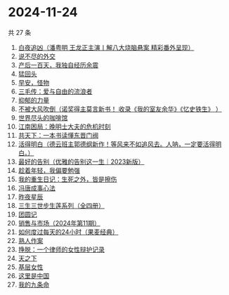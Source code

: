 # 2024-11-24

共 27 条

<!-- BEGIN WEREAD -->
<!-- 最后更新时间 2024-11-24 16:02:19 +0800 -->
1. [白夜追凶（潘粤明 王龙正主演丨解八大烧脑悬案 精彩番外呈现）](https://weread.qq.com/web/bookDetail/42332ea0813ab9608g0127d4)
1. [说不尽的外交](https://weread.qq.com/web/bookDetail/42032800813ab820ag010c2e)
1. [产后一百天，我独自经历余震](https://weread.qq.com/web/bookDetail/56932ee0813ab95eag014831)
1. [猛回头](https://weread.qq.com/web/bookDetail/00f326c0813ab962dg012a16)
1. [早安，怪物](https://weread.qq.com/web/bookDetail/5f9326e0813ab8c3dg010320)
1. [三毛传：爱与自由的流浪者](https://weread.qq.com/web/bookDetail/8c632a20813ab95abg0168e2)
1. [抑郁的力量](https://weread.qq.com/web/bookDetail/62b32d40813ab9624g015171)
1. [不被大风吹倒（诺奖得主莫言新书！ 收录《我的室友余华》《忆史铁生》 ）](https://weread.qq.com/web/bookDetail/2c032e80813ab95aag019524)
1. [世界尽头的咖啡馆](https://weread.qq.com/web/bookDetail/62932c607184a344629996d)
1. [江南困局：晚明⼠⼤夫的危机时刻](https://weread.qq.com/web/bookDetail/f7632f50813ab9598g01376d)
1. [共天下：一本书读懂东晋门阀](https://weread.qq.com/web/bookDetail/cdf32470813ab9597g018c58)
1. [活得明白（德云班主郭德纲新作！等风来不如追风去。人呐，一定要活得明白。）](https://weread.qq.com/web/bookDetail/e5132920813ab95f6g01779f)
1. [最好的告别（优雅的告别这一生｜2023新版）](https://weread.qq.com/web/bookDetail/f6532270813ab7e0fg015138)
1. [趁着年轻，我偏要勉强](https://weread.qq.com/web/bookDetail/03632890729fc921036eaf1)
1. [我的重生日记：生死之外，皆是擦伤](https://weread.qq.com/web/bookDetail/d7432640813ab9560g013cc5)
1. [冯唐成事心法](https://weread.qq.com/web/bookDetail/f2e328e072182b15f2e7179)
1. [昨夜星辰](https://weread.qq.com/web/bookDetail/39732650813ab7a01g0111c6)
1. [三生三世步生莲系列（全四册）](https://weread.qq.com/web/bookDetail/d5132800813ab93c3g016a96)
1. [团圆记](https://weread.qq.com/web/bookDetail/b64323c0813ab9595g0181f0)
1. [销售与市场（2024年第11期）](https://weread.qq.com/web/bookDetail/b2332650813ab9642g013792)
1. [如何度过每天的24小时（果麦经典）](https://weread.qq.com/web/bookDetail/37232b70813ab9513g017e32)
1. [熟人作案](https://weread.qq.com/web/bookDetail/79532670813ab94f1g0117c1)
1. [挣脱：一个律师的女性辩护记录](https://weread.qq.com/web/bookDetail/7a532e50813ab7fedg010cfc)
1. [天之下](https://weread.qq.com/web/bookDetail/4de326a0721770aa4de95f4)
1. [基层女性](https://weread.qq.com/web/bookDetail/d3c3209072646383d3ce031)
1. [这里是中国](https://weread.qq.com/web/bookDetail/084324d07193a89308476c4)
1. [我的九条命](https://weread.qq.com/web/bookDetail/33c32eb0813ab702dg01853a)
<!-- END WEREAD -->